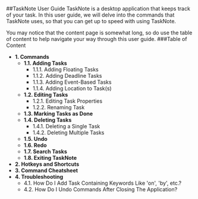 ##TaskNote User Guide
TaskNote is a desktop application that keeps track of your task. In this user guide, we will delve into the commands that TaskNote uses, so that you can get up to speed with using TaskNote.

You may notice that the content page is somewhat long, so do use the table of content to help navigate your way through this user guide.
###Table of Content

- __1. Commands__
  - __1.1. Adding Tasks__
    - 1.1.1. Adding Floating Tasks
    - 1.1.2. Adding Deadline Tasks
    - 1.1.3. Adding Event-Based Tasks
    - 1.1.4. Adding Location to Task(s)
  - __1.2. Editing Tasks__
    - 1.2.1. Editing Task Properties
    - 1.2.2. Renaming Task
  - __1.3. Marking Tasks as Done__
  - __1.4. Deleting Tasks__
    - 1.4.1. Deleting a Single Task
    - 1.4.2. Deleting Multiple Tasks
  - __1.5. Undo__
  - __1.6. Redo__
  - __1.7. Search Tasks__
  - __1.8. Exiting TaskNote__
- __2. Hotkeys and Shortcuts__
- __3. Command Cheatsheet__
- __4. Troubleshooting__
  - 4.1. How Do I Add Task Containing Keywords Like 'on', 'by', etc.?
  - 4.2. How Do I Undo Commands After Closing The Application?

